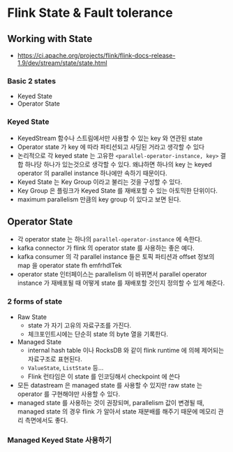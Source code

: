 # Flink State & Fault tolerance

## Working with State
* https://ci.apache.org/projects/flink/flink-docs-release-1.9/dev/stream/state/state.html

### Basic 2 states
* Keyed State
* Operator State

### Keyed State
* KeyedStream 함수나 스트림에서만 사용할 수 있는 key 와 연관된 state
* Operator state 가 key 에 따라 파티션되고 샤딩된 거라고 생각할 수 있다
* 논리적으로 각 keyed state 는 고유한 `<parallel-operator-instance, key>` 결합 하나당 하나가 있는것으로 생각할 수 있다. 왜냐하면 하나의 key 는 keyed operator 의 parallel instance 하나에만 속하기 때문이다. 
* Keyed State 는 Key Group 이라고 불리는 것을 구성할 수 있다.
* Key Group 은 플링크가 Keyed State 를 재배포할 수 있는 아토믹한 단위이다.
* maximum parallelism 만큼의 key group 이 있다고 보면 된다.

## Operator State
* 각 operator state 는 하나의 `parallel-operator-instance` 에 속한다.
* kafka connector 가 flink 의 operator state 를 사용하는 좋은 예다.
* kafka consumer 의 각 parallel instance 들은 토픽 파티션과 offset 정보의 map 을 operator state fh emfrhdlTek
* operator state 인터페이스는 parallelism 이 바뀌면서 parallel operator instance 가 재배포될 때 어떻게 state 를 재배포할 것인지 정의할 수 있게 해준다.

### 2 forms of state
* Raw State
    * state 가 자기 고유의 자료구조를 가진다.
    * 체크포인트시에는 단순히 state 의 byte 열을 기록한다.
* Managed State
    * internal hash table 이나 RocksDB 와 같이 flink runtime 에 의헤 제어되는 자료구조로 표현된다. 
    * `ValueState`, `ListState` 등...
    * Flink 런타임은 이 state 를 인코딩해서 checkpoint 에 쓴다
* 모든 datastream 은 managed state 를 사용할 수 있지만 raw state 는 operator 를 구현해야만 사용할 수 있다.
* managed state 를 사용하는 것이 권장되며, parallelism 값이 변경될 때,  managed state 의 경우 flink 가 알아서 state 재분배를 해주기 때문에 메모리 관리 측면에서도 좋다.


### Managed Keyed State 사용하기
